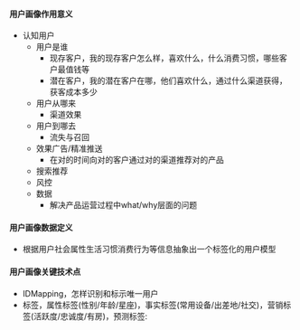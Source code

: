 #### 用户画像作用意义
* 认知用户
  * 用户是谁
    * 现存客户，我的现存客户怎么样，喜欢什么，什么消费习惯，哪些客户最值钱等
    * 潜在客户，我的潜在客户在哪，他们喜欢什么，通过什么渠道获得，获客成本多少
  * 用户从哪来
    * 渠道效果
  * 用户到哪去
    * 流失与召回　
  * 效果广告/精准推送
    * 在对的时间向对的客户通过对的渠道推荐对的产品
  * 搜索推荐　　
  * 风控　
  * 数据
    * 解决产品运营过程中what/why层面的问题
#### 用户画像数据定义　
* 根据用户社会属性生活习惯消费行为等信息抽象出一个标签化的用户模型　
#### 用户画像关键技术点
* IDMapping，怎样识别和标示唯一用户
* 标签，属性标签(性别/年龄/星座)，事实标签(常用设备/出差地/社交)，营销标签(活跃度/忠诚度/有房)，预测标签:
